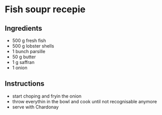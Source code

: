 
# Fish soupr recepie

## Ingredients

- 500 g fresh fish
- 500 g lobster shells
- 1 bunch parsille
- 50 g butter
- 1 g saffran
- 1 onion

## Instructions

- start choping and fryin the onion
- throw everythin in the bowl and cook until not recognisable anymore
- serve with Chardonay
